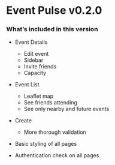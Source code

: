 Event Pulse v0.2.0
=========================

### What&rsquo;s included in this version
* Event Details
  * Edit event
  * Sidebar
  * Invite friends
  * Capacity
* Event List
  * Leaflet map
  * See friends attending
  * See only nearby and future events
* Create
  * More thorough validation

* Basic styling of all pages
* Authentication check on all pages

